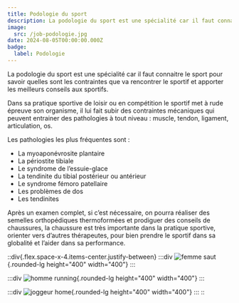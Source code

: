 ```yaml
---
title: Podologie du sport
description: La podologie du sport est une spécialité car il faut connaitre le sport pour savoir quelles sont les contraintes que va rencontrer le sportif et apporter les meilleurs conseils aux sportifs.
image:
  src: /job-podologie.jpg
date: 2024-08-05T00:00:00.000Z
badge:
  label: Podologie
---
```


La podologie du sport est une spécialité car il faut connaitre le sport pour savoir quelles sont les contraintes que va rencontrer le sportif et apporter les meilleurs conseils aux sportifs.

Dans sa pratique sportive de loisir ou en compétition le sportif met à rude épreuve son organisme, il lui fait subir des contraintes mécaniques qui peuvent entrainer des pathologies à tout niveau : muscle, tendon, ligament, articulation, os.

Les pathologies les plus fréquentes sont :

- La myoaponévrosite plantaire
- La périostite tibiale
- Le syndrome de l’essuie-glace
- La tendinite du tibial postérieur ou antérieur
- Le syndrome fémoro patellaire
- Les problèmes de dos
- Les tendinites

Après un examen complet, si c’est nécessaire, on pourra réaliser des semelles orthopédiques thermoformées et prodiguer des conseils de chaussures, la chaussure est très importante dans la pratique sportive, orienter vers d’autres thérapeutes, pour bien prendre le sportif dans sa globalité et l’aider dans sa performance.

::div{.flex.space-x-4.items-center.justify-between}
  :::div
  ![femme saut](/podologie_sport_1.jpg){.rounded-lg height="400" width="400"}
  :::

  :::div
  ![homme running](/podologie_sport_2.jpg){.rounded-lg height="400" width="400"}
  :::

  :::div
  ![joggeur home](/podologie_sport_3.jpg){.rounded-lg height="400" width="400"}
  :::
::
